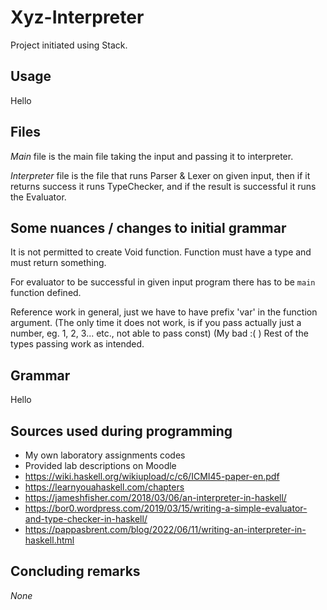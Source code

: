 # Xyz-Interpreter

Project initiated using Stack.

## Usage

Hello

## Files

*Main* file is the main file taking the input and passing it to interpreter.

*Interpreter* file is the file that runs Parser & Lexer on given input, 
then if it returns success it runs TypeChecker, and if the result is successful
it runs the Evaluator. 

## Some nuances / changes to initial grammar

It is not permitted to create Void function. Function must have a type and must return something.

For evaluator to be successful in given input program there has to be `main` function defined.

Reference work in general, just we have to have prefix 'var' in the function argument. 
(The only time it does not work, is if you pass actually just a number, eg. 1, 2, 3... etc., not able to pass const) (My bad :( )
Rest of the types passing work as intended.

## Grammar

Hello

## Sources used during programming

- My own laboratory assignments codes
- Provided lab descriptions on Moodle
- https://wiki.haskell.org/wikiupload/c/c6/ICMI45-paper-en.pdf
- https://learnyouahaskell.com/chapters
- https://jameshfisher.com/2018/03/06/an-interpreter-in-haskell/ 
- https://bor0.wordpress.com/2019/03/15/writing-a-simple-evaluator-and-type-checker-in-haskell/
- https://pappasbrent.com/blog/2022/06/11/writing-an-interpreter-in-haskell.html

## Concluding remarks

*None*
